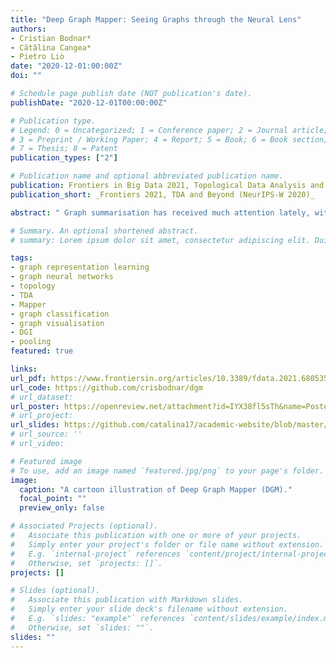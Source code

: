 ```yaml
---
title: "Deep Graph Mapper: Seeing Graphs through the Neural Lens"
authors:
- Cristian Bodnar*
- Cătălina Cangea*
- Pietro Liò
date: "2020-12-01:00:00Z"
doi: ""

# Schedule page publish date (NOT publication's date).
publishDate: "2020-12-01T00:00:00Z"

# Publication type.
# Legend: 0 = Uncategorized; 1 = Conference paper; 2 = Journal article;
# 3 = Preprint / Working Paper; 4 = Report; 5 = Book; 6 = Book section;
# 7 = Thesis; 8 = Patent
publication_types: ["2"]

# Publication name and optional abbreviated publication name.
publication: Frontiers in Big Data 2021, Topological Data Analysis and Beyond Workshop (NeurIPS 2020)
publication_short: _Frontiers 2021, TDA and Beyond (NeurIPS-W 2020)_

abstract: " Graph summarisation has received much attention lately, with various works tackling the challenge of defining pooling operators on data regions with arbitrary structures. These contrast the grid-like ones encountered in image inputs, where techniques such as max-pooling have been enough to show empirical success. In this work, we merge the Mapper algorithm with the expressive power of graph neural networks to produce topologically-grounded graph summaries. We demonstrate the suitability of Mapper as a topological framework for graph pooling by proving that Mapper is a generalisation of pooling methods based on soft cluster assignments. Building upon this, we show how easy it is to design novel pooling algorithms that obtain competitive results with other state-of-the-art methods."

# Summary. An optional shortened abstract.
# summary: Lorem ipsum dolor sit amet, consectetur adipiscing elit. Duis posuere tellus ac convallis placerat. Proin tincidunt magna sed ex sollicitudin condimentum.

tags:
- graph representation learning
- graph neural networks
- topology
- TDA
- Mapper
- graph classification
- graph visualisation
- DGI
- pooling
featured: true

links:
url_pdf: https://www.frontiersin.org/articles/10.3389/fdata.2021.680535/abstract
url_code: https://github.com/crisbodnar/dgm
# url_dataset: 
url_poster: https://openreview.net/attachment?id=IYX38fl5sTh&name=Poster
# url_project:
url_slides: https://github.com/catalina17/academic-website/blob/master/content/talk/mila_grg_feb20/DGM_Presentation.pdf
# url_source: ''
# url_video: 

# Featured image
# To use, add an image named `featured.jpg/png` to your page's folder.
image:
  caption: "A cartoon illustration of Deep Graph Mapper (DGM)."
  focal_point: ""
  preview_only: false

# Associated Projects (optional).
#   Associate this publication with one or more of your projects.
#   Simply enter your project's folder or file name without extension.
#   E.g. `internal-project` references `content/project/internal-project/index.md`.
#   Otherwise, set `projects: []`.
projects: []

# Slides (optional).
#   Associate this publication with Markdown slides.
#   Simply enter your slide deck's filename without extension.
#   E.g. `slides: "example"` references `content/slides/example/index.md`.
#   Otherwise, set `slides: ""`.
slides: ""
---
```

